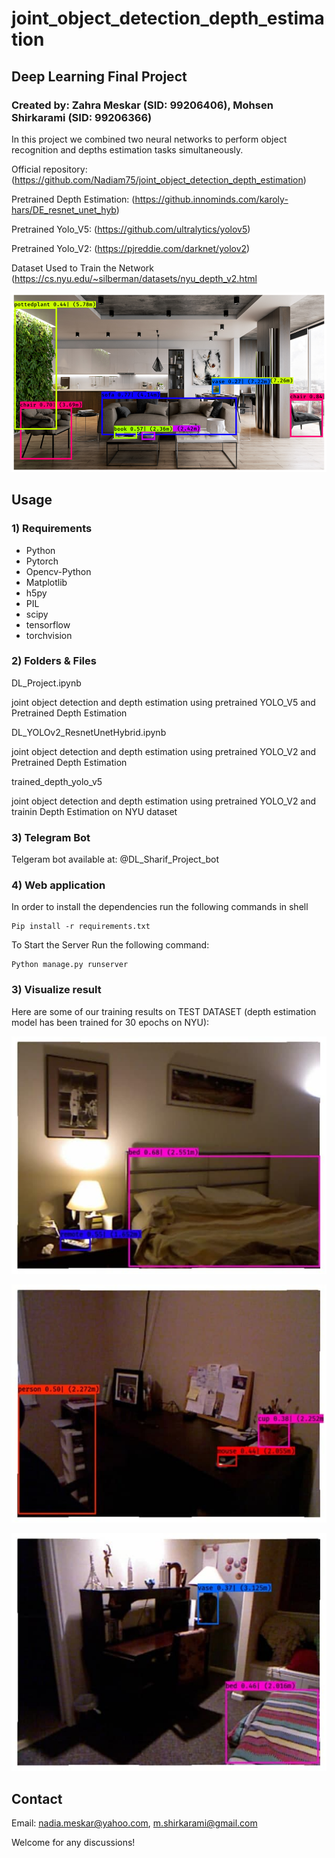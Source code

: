 # joint_object_detection_depth_estimation
## Deep Learning Final Project 
### Created by: Zahra Meskar (SID: 99206406), Mohsen Shirkarami (SID: 99206366)

In this project we combined two neural networks to perform object recognition and depths estimation tasks simultaneously.

Official repository:            (https://github.com/Nadiam75/joint_object_detection_depth_estimation)

Pretrained Depth Estimation:    (https://github.innominds.com/karoly-hars/DE_resnet_unet_hyb)

Pretrained Yolo_V5:             (https://github.com/ultralytics/yolov5)

Pretrained Yolo_V2:             (https://pjreddie.com/darknet/yolov2)

Dataset Used to Train the Network (https://cs.nyu.edu/~silberman/datasets/nyu_depth_v2.html


![model](pictures/indoor.png)

## Usage

### 1) Requirements

- Python
- Pytorch
- Opencv-Python
- Matplotlib
- h5py
- PIL
- scipy
- tensorflow
- torchvision



### 2) Folders & Files



  DL_Project.ipynb      
  
  joint object detection and depth estimation using pretrained YOLO_V5 and Pretrained Depth Estimation 
  
  DL_YOLOv2_ResnetUnetHybrid.ipynb     
  
  joint object detection and depth estimation using pretrained YOLO_V2  and Pretrained Depth Estimation
  
  trained_depth_yolo_v5        
  
  joint object detection and depth estimation using pretrained YOLO_V2  and trainin Depth Estimation on NYU dataset
  
  

### 3) Telegram Bot

Telgeram bot available at: @DL_Sharif_Project_bot


### 4) Web application

In order to install the dependencies run the following commands in shell

``` shell
Pip install -r requirements.txt
```

To Start the Server Run the following command:
``` shell
Python manage.py runserver
```

### 3) Visualize result



Here are some of our training results on TEST DATASET (depth estimation model has been trained for 30 epochs on NYU):

<!-- // ![disp](pictures/indoor.png)
 -->

<!-- ![disp](pictures/1.jpg)

![disp](pictures/2.jpg)
 -->
![disp](pictures/3.jpg)

![disp](pictures/4.jpg)

![disp](pictures/5.jpg)




## Contact

Email: nadia.meskar@yahoo.com, m.shirkarami@gmail.com

Welcome for any discussions! 

